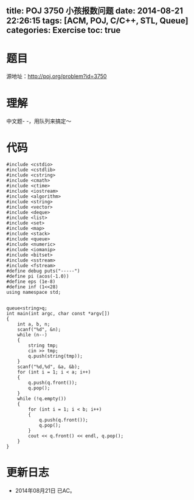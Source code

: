 title: POJ 3750 小孩报数问题
date: 2014-08-21 22:26:15
tags: [ACM, POJ, C/C++, STL, Queue]
categories: Exercise
toc: true
---
# 题目
源地址：http://poj.org/problem?id=3750

# 理解
中文题- -，用队列来搞定～

<!-- more -->

# 代码
```
#include <cstdio>
#include <cstdlib>
#include <cstring>
#include <cmath>
#include <ctime>
#include <iostream>
#include <algorithm>
#include <string>
#include <vector>
#include <deque>
#include <list>
#include <set>
#include <map>
#include <stack>
#include <queue>
#include <numeric>
#include <iomanip>
#include <bitset>
#include <sstream>
#include <fstream>
#define debug puts("-----")
#define pi (acos(-1.0))
#define eps (1e-8)
#define inf (1<<28)
using namespace std;


queue<string>q;
int main(int argc, char const *argv[])
{
    int a, b, n;
    scanf("%d", &n);
    while (n--)
    {
        string tmp;
        cin >> tmp;
        q.push(string(tmp));
    }
    scanf("%d,%d", &a, &b);
    for (int i = 1; i < a; i++)
    {
        q.push(q.front());
        q.pop();
    }
    while (!q.empty())
    {
        for (int i = 1; i < b; i++)
        {
            q.push(q.front());
            q.pop();
        }
        cout << q.front() << endl, q.pop();
    }
}
```

# 更新日志
- 2014年08月21日 已AC。